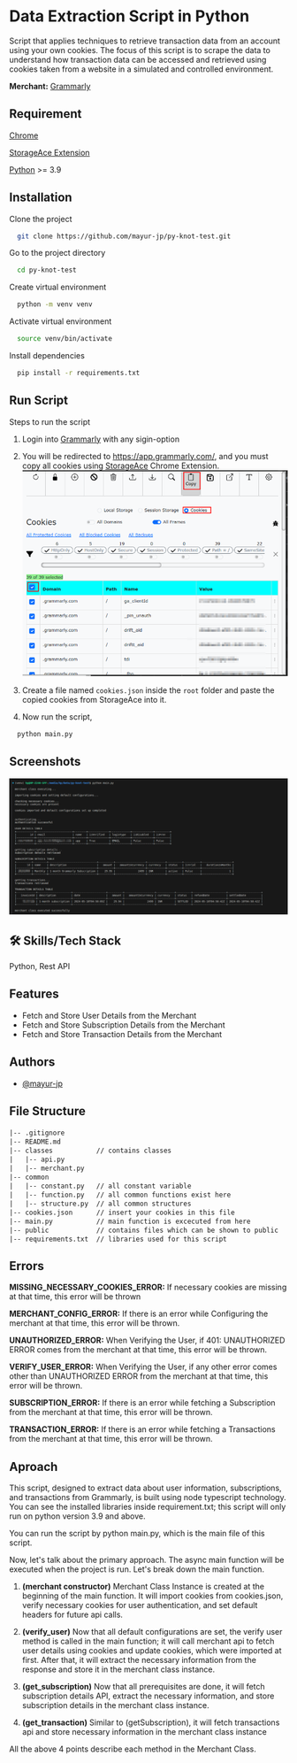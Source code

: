 # Data Extraction Script in Python

Script that applies techniques to retrieve transaction data from an account using your own cookies. The focus of this script is to scrape the data to understand how transaction data can be accessed and retrieved using cookies taken from a website in a simulated and controlled environment.

**Merchant:** [Grammarly](https://www.grammarly.com)

## Requirement

[Chrome](https://www.google.com/chrome)

[StorageAce Extension](https://chromewebstore.google.com/detail/storageace/cpbgcbmddckpmhfbdckeolkkhkjjmplo)

[Python](https://www.python.org/downloads/) >= 3.9

## Installation

Clone the project

```bash
  git clone https://github.com/mayur-jp/py-knot-test.git
```

Go to the project directory

```bash
  cd py-knot-test
```

Create virtual environment

```bash
  python -m venv venv
```

Activate virtual environment

```bash
  source venv/bin/activate
```

Install dependencies

```bash
  pip install -r requirements.txt
```

## Run Script

Steps to run the script

1. Login into [Grammarly](https://www.grammarly.com/signin) with any sigin-option

2. You will be redirected to https://app.grammarly.com/, and you must copy all cookies using [StorageAce](https://chromewebstore.google.com/detail/storageace/cpbgcbmddckpmhfbdckeolkkhkjjmplo) Chrome Extension.
   ![storageace](public/storageace.png?raw=true "StorageAce")

3. Create a file named `cookies.json` inside the `root` folder and paste the copied cookies from StorageAce into it.

4. Now run the script,

```bash
  python main.py
```

## Screenshots

![successOutput](public/successOutput.png?raw=true "Success Output")

## 🛠 Skills/Tech Stack

Python, Rest API

## Features

- Fetch and Store User Details from the Merchant
- Fetch and Store Subscription Details from the Merchant
- Fetch and Store Transaction Details from the Merchant

## Authors

- [@mayur-jp](https://github.com/mayur-jp)

## File Structure

```
|-- .gitignore
|-- README.md
|-- classes           // contains classes
|   |-- api.py
|   |-- merchant.py
|-- common
|   |-- constant.py   // all constant variable
|   |-- function.py   // all common functions exist here
|   |-- structure.py  // all common structures
|-- cookies.json      // insert your cookies in this file
|-- main.py           // main function is excecuted from here
|-- public            // contains files which can be shown to public
|-- requirements.txt  // libraries used for this script
```

## Errors

**MISSING_NECESSARY_COOKIES_ERROR:** If necessary cookies are missing at that time, this error will be thrown

**MERCHANT_CONFIG_ERROR:** If there is an error while Configuring the merchant at that time, this error will be thrown.

**UNAUTHORIZED_ERROR:** When Verifying the User, if 401: UNAUTHORIZED ERROR comes from the merchant at that time, this error will be thrown.

**VERIFY_USER_ERROR:** When Verifying the User, if any other error comes other than UNAUTHORIZED ERROR from the merchant at that time, this error will be thrown.

**SUBSCRIPTION_ERROR:** If there is an error while fetching a Subscription from the merchant at that time, this error will be thrown.

**TRANSACTION_ERROR:** If there is an error while fetching a Transactions from the merchant at that time, this error will be thrown.

## Aproach

This script, designed to extract data about user information, subscriptions, and transactions from Grammarly, is built using node typescript technology. You can see the installed libraries inside requirement.txt; this script will only run on python version 3.9 and above.

You can run the script by python main.py, which is the main file of this script. 

Now, let's talk about the primary approach. The async main function will be executed when the project is run. Let's break down the main function.

1. **(merchant constructor)** Merchant Class Instance is created at the beginning of the main function. It will import cookies from cookies.json, verify necessary cookies for user authentication, and set default headers for future api calls.

2. **(verify_user)** Now that all default configurations are set, the verify user method is called in the main function; it will call merchant api to fetch user details using cookies and update cookies, which were imported at first. After that, it will extract the necessary information from the response and store it in the merchant class instance.

3. **(get_subscription)** Now that all prerequisites are done, it will fetch subscription details API, extract the necessary information, and store subscription details in the merchant class instance.

4. **(get_transaction)** Similar to (getSubscription), it will fetch transactions api and store necessary information in the merchant class instance

All the above 4 points describe each method in the Merchant Class.